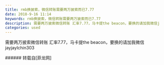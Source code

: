 ```yaml
---
title: rmb换披索，微信转账需要两万披索而已7.77
date: 2018-9-16 11:14
keywords: rmb换披索，微信转账需要两万披索而已7.77
description: 需要两万披索微信转账 汇率7.77，马卡提the beacon，要换的请加我微信jayjaylchin303
categories: used
---
```

<td class="t_f" id="postmessage_1803986">

需要两万披索微信转账 汇率7.77，马卡提the beacon，要换的请加我微信jayjaylchin303<br/>
</td>
###### 转载自[菲龙网]